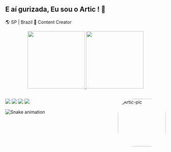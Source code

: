 ## E aí gurizada, Eu sou o Artic ! 👋
🌎 SP | Brazil
🔗 Content Creator

<div align="center">
<a href="https://github.com/articgg">
  <img height="180em" src="https://github-readme-stats.vercel.app/api?username=articgg&show_icons=false&theme=dracula&include_all_commits=true&count_private=true"/>
  <img height="180em" src="https://github-readme-stats.vercel.app/api/top-langs/?username=articgg&layout=compact&langs_count=7&theme=dracula"/>
</div>

<div>
 <img align="right" alt="Artic-pic" height="150" style="border-radius:50px;" src="https://cdn.discordapp.com/attachments/998382502097977394/998725123358081154/iconartic.gif?width=676&height=676">
</div>

##

<div> 
  <a href="https://www.youtube.com/channel/UCAVCQKZyv6JXOQ2ve_BPYuw" target="_blank"><img src="https://img.shields.io/badge/YouTube-FF0000?style=for-the-badge&logo=youtube&logoColor=white" target="_blank"></a>
 <a href="https://discord.io/serverdoartic" target="_blank"><img src="https://img.shields.io/badge/Discord-7289DA?style=for-the-badge&logo=discord&logoColor=white" target="_blank"></a>
 <a href="https://linktr.ee/articq" target="_blank"><img src="https://img.shields.io/badge/linktree-39E09B?style=for-the-badge&logo=linktree&logoColor=white" target="_blank"></a>
<a href="twitter.com/articxp" target="_blank"><img src="https://img.shields.io/badge/Twitter-1DA1F2?style=for-the-badge&logo=twitter&logoColor=white"target="_blank"></a>


  ![Snake animation](https://github.com/articgg/articgg/blob/output/github-contribution-grid-snake.svg)

</div>

